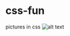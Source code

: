 # css-fun
pictures in css 
![alt text](http://nitrocode.esy.es/wp-content/uploads/2017/04/Captura-de-pantalla-338.png "Logo Title Text 1")
